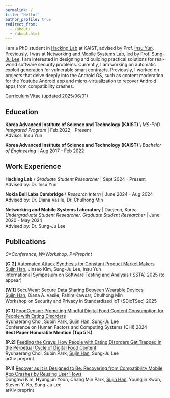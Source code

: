 ```yaml
---
permalink: /
title: "Hello!"
author_profile: true
redirect_from: 
  - /about/
  - /about.html
---
```


I am a PhD student in [Hacking Lab](https://kaist-hacking.github.io/) at KAIST, advised by Prof. [Insu Yun](https://insuyun.github.io/). Previously, I was at [Networking and Mobile Systems Lab](https://nmsl.kaist.ac.kr/), led by Prof. [Sung-Ju Lee](https://sites.google.com/site/wewantsj/). I am interested in designing and building practical solutions for real-world software security problems. Currently, I am working on automatic exploit generation for vulnerable smart contracts. Previously, I worked on projects that delve deeply into the Android OS, such as content moderation for the Youtube Android app and micro-virtualization to recover Android apps from compatibility crashes.

[Curriculum Vitae (updated 2025/06/01)](/files/SujinHan_CV_2025_June.pdf)

## Education

**Korea Advanced Institute of Science and Technology (KAIST)** \\
*MS-PhD Integrated Program* | Feb 2022 - Present  
Advisor: Insu Yun

**Korea Advanced Institute of Science and Technology (KAIST)** \\
*Bachelor of Engineering* | Aug 2017 - Feb 2022

## Work Experience

**Hacking Lab** \\
*Graduate Student Researcher* | Sept 2024 - Present  
Advised by: Dr. Insu Yun

**Nokia Bell Labs Cambridge** \\
*Research Intern* | June 2024 - Aug 2024  
Advised by: Dr. Diana Vasile, Dr. Chulhong Min

**Networking and Mobile Systems Laboratory** | Daejeon, Korea  
*Undergraduate Student Researcher, Graduate Student Researcher* | June 2020 - May 2024  
Advised by: Dr. Sung-Ju Lee

## Publications

*C=Conference, W=Workshop, P=Preprint*

**[C.2]** [Automated Attack Synthesis for Constant Product Market Makers](https://arxiv.org/abs/2404.05297)  
<u>Sujin Han</u>, Jinseo Kim, Sung-Ju Lee, Insu Yun  
International Symposium on Software Testing and Analysis (ISSTA) 2025 (to appear)

**[W.1]** [SecuWear: Secure Data Sharing Between Wearable Devices](https://www.ndss-symposium.org/wp-content/uploads/sdiotsec25-82.pdf)  
<u>Sujin Han</u>, Diana A. Vasile, Fahim Kawsar, Chulhong Min  
Workshop on Security and Privacy in Standardized IoT (SDIoTSec) 2025

**[C.1]** [FoodCensor: Promoting Mindful Digital Food Content Consumption for People with Eating Disorders](https://dl.acm.org/doi/full/10.1145/3613904.3641984)  
Ryuhaerang Choi, Subin Park, <u>Sujin Han</u>, Sung-Ju Lee  
Conference on Human Factors and Computing Systems (CHI) 2024  
**Best Paper Honorable Mention (Top 5%)**

**[P.2]** [Feeding the Crave: How People with Eating Disorders Get Trapped in the Perpetual Cycle of Digital Food Content](https://arxiv.org/abs/2311.05920)  
Ryuhaerang Choi, Subin Park, <u>Sujin Han</u>, Sung-Ju Lee  
arXiv preprint

**[P.1]** [Recover as It is Designed to Be: Recovering from Compatibility Mobile App Crashes by Reusing User Flows](https://arxiv.org/abs/2406.01339)  
Donghwi Kim, Hyungjun Yoon, Chang Min Park, <u>Sujin Han</u>, Youngjin Kwon, Steven Y. Ko, Sung-Ju Lee  
arXiv preprint